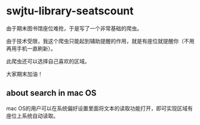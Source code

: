 # swjtu-library-seatscount
由于期末图书馆座位难抢，于是写了一个非常基础的爬虫。

由于技术受限，我这个爬虫只能起到辅助提醒的作用，就是有座位就提醒你（不用再用手机一直刷新）。

此爬虫还可以选择自己喜欢的区域。

大家期末加油！

## about search in mac OS
mac OS的用户可以在系统偏好设置里面将文本的读取功能打开，即可实现区域有座位上系统自动读取。
